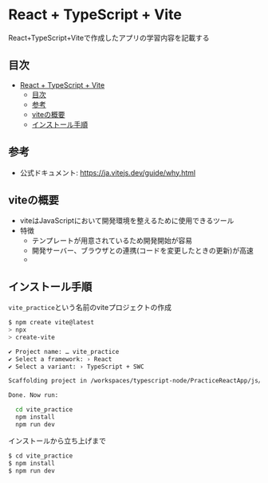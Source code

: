# React + TypeScript + Vite

React+TypeScript+Viteで作成したアプリの学習内容を記載する

## 目次

- [React + TypeScript + Vite](#react--typescript--vite)
  - [目次](#目次)
  - [参考](#参考)
  - [viteの概要](#viteの概要)
  - [インストール手順](#インストール手順)

## 参考

- 公式ドキュメント: https://ja.vitejs.dev/guide/why.html

## viteの概要

- viteはJavaScriptにおいて開発環境を整えるために使用できるツール
- 特徴
  - テンプレートが用意されているため開発開始が容易
  - 開発サーバー、ブラウザとの連携(コードを変更したときの更新)が高速
  - 

## インストール手順

`vite_practice`という名前のviteプロジェクトの作成

```bash
$ npm create vite@latest
> npx
> create-vite

✔ Project name: … vite_practice
✔ Select a framework: › React
✔ Select a variant: › TypeScript + SWC

Scaffolding project in /workspaces/typescript-node/PracticeReactApp/js/vite_practice...

Done. Now run:

  cd vite_practice
  npm install
  npm run dev
```

インストールから立ち上げまで

```bash
$ cd vite_practice
$ npm install
$ npm run dev
```